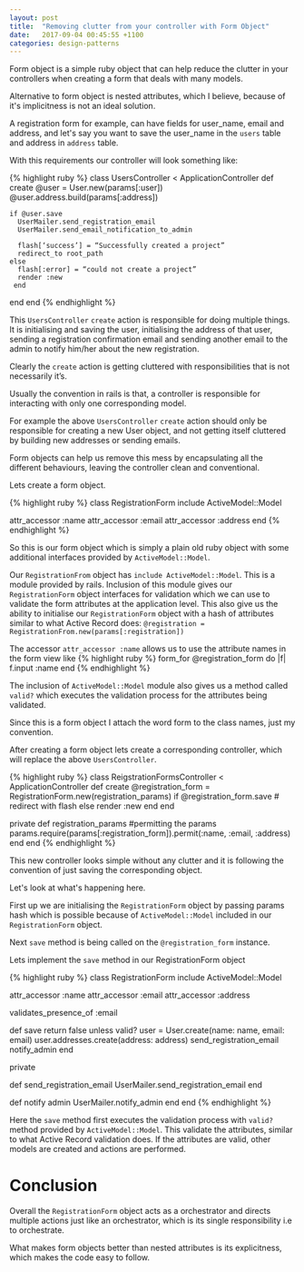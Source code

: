 ```yaml
---
layout: post
title:  "Removing clutter from your controller with Form Object"
date:   2017-09-04 00:45:55 +1100
categories: design-patterns
---
```

Form object is a simple ruby object that can help reduce the clutter in your controllers when creating a form that deals with many models.

Alternative to form object is nested attributes, which I believe, because of it's implicitness is not an ideal solution.

A registration form for example, can have fields for user_name, email and address, and let's say you want to save the user_name in the `users` table and address in `address` table.

With this requirements our controller will look something like:

{% highlight ruby %}
class UsersController < ApplicationController
  def create
    @user = User.new(params[:user])
    @user.address.build(params[:address])

    if @user.save
      UserMailer.send_registration_email
      UserMailer.send_email_notification_to_admin

      flash[‘success’] = “Successfully created a project”
      redirect_to root_path
    else
      flash[:error] = “could not create a project”
      render :new
     end
  end
end
{% endhighlight %}

This ``UsersController`` ``create`` action is responsible for doing multiple things. It is initialising and saving the user, initialising the address of that user, sending a registration confirmation email and sending another email to the admin to notify him/her about the new registration.

Clearly the ``create`` action is getting cluttered with responsibilities that is not necessarily it’s.

Usually the convention in rails is that, a controller is responsible for interacting with only one corresponding model.

For example the above ``UsersController`` ``create`` action should only be responsible for creating a new User object, and not getting itself cluttered by building new addresses or sending emails.

Form objects can help us remove this mess by encapsulating all the different behaviours, leaving the controller clean and conventional.

Lets create a form object.

{% highlight ruby %}
class RegistrationForm
  include ActiveModel::Model

  attr_accessor :name
  attr_accessor :email
  attr_accessor :address
end
{% endhighlight %}

So this is our form object which is simply a plain old ruby object with some additional interfaces provided by ``ActiveModel::Model``.

Our ``RegistrationFrom`` object has ``include ActiveModel::Model``. This is a module provided by rails. Inclusion of this module gives our ``RegistrationForm`` object interfaces for validation which we can use to validate the form attributes at the application level. This also give us the ability to initialise our ``RegistrationForm`` object with a hash of attributes similar to what Active Record does: ``@registration = RegistrationFrom.new(params[:registration])``

The accessor ``attr_accessor :name`` allows us to use the attribute names in the form view like
{% highlight ruby %}
form_for @registration_form do |f|
  f.input :name
end
{% endhighlight %}

The inclusion of ``ActiveModel::Model`` module also gives us a method called ``valid?`` which executes the validation process for the attributes being validated.  

Since this is a form object I attach the word form to the class names, just my convention.

After creating a form object lets create a corresponding controller, which will replace the above ``UsersController``.

{% highlight ruby %}
class ReigstrationFormsController < ApplicationController
  def create
    @registration_form = RegistrationForm.new(registration_params)
    if @registration_form.save
      # redirect with flash
    else
      render :new
    end
  end

  private
  def registration_params
    #permitting the params
    params.require(params[:registration_form]).permit(:name, :email, :address)
  end
end
{% endhighlight %}

This new controller looks simple without any clutter and it is following the convention of just saving the corresponding object.

Let's look at what's happening here.

First up we are initialising the ``RegistrationForm`` object by passing params hash which is possible because of ``ActiveModel::Model`` included in our ``RegistrationForm`` object.

Next ``save`` method is being called on the ``@registration_form`` instance.

Lets implement the ``save`` method in our RegistrationForm object

{% highlight ruby %}
class RegistrationForm
  include ActiveModel::Model

  attr_accessor :name
  attr_accessor :email
  attr_accessor :address

  validates_presence_of :email

  def save
    return false unless valid?
    user = User.create(name: name, email: email)
    user.addresses.create(address: address)
    send_registration_email
    notify_admin
  end

  private

  def send_registration_email
    UserMailer.send_registration_email
  end

  def notify admin
    UserMailer.notify_admin
  end
end
{% endhighlight %}

Here the ``save`` method first executes the validation process with ``valid?`` method provided by ``ActiveModel::Model``. This validate the attributes, similar to what Active Record validation does. If the attributes are valid, other models are created and actions are performed.


# Conclusion
Overall the ``RegistrationForm`` object acts as a orchestrator and directs multiple actions just like an orchestrator, which is its single responsibility i.e to orchestrate.

What makes form objects better than nested attributes is its explicitness, which makes the code easy to follow.

